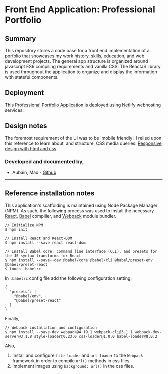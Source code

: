 # Front End Application: Professional Portfolio
## Summary
This repository stores a code base for a front end implementation of a porfolio that showcases my work history, skills, education, and web development projects.  The general app structure is organized around javascript ES6 compiling requirements and vanilla CSS.  The ReactJS library is used throughout the application to organize and display the information with stateful components.

## Deployment
This [Professional Portfolio Application](https://max-aubain.netlify.com/) is deployed using [Netlify](https://app.netlify.com/) webhosting services.

## Design notes
The foremost requirement of the UI was to be 'mobile friendly'.  I relied upon this reference to learn about, and structure, CSS media queries: [Responsive design with html and css](https://internetingishard.com/html-and-css/responsive-design/).

### Developed and documented by,
* Aubain, Max - [Github](https://github.com/CA-ma)  

---------
## Reference installation notes
This application's scaffolding is maintained using Node Package Manager (NPM).  As such, the following process was used to install the necessary [React](https://reactjs.org/), [Babel](https://babeljs.io/) compilier, and  [Webpack](https://webpack.js.org/) module bundler.

```
// Initialize NPM
$ npm init   

// Install React and React-DOM
$ npm install --save react react-dom

// Install Babel core, command line interface (CLI), and presets for the JS syntax transforms for React
$ npm install --save--dev @babel/core @babel/cli @babel/preset-env @babel/preset-react
$ touch .babelrc
```
In `.babelrc` config file add the following configuration setting,
```
{
  "presets": [
    "@babel/env",
    "@babel/preset-react"
  ]
}
```
Finally,
```
// Webpack installation and configuration
$ npm install --save-dev webpack@4.19.1 webpack-cli@3.1.1 webpack-dev-server@3.1.8 style-loader@0.23.0 css-loader@1.0.0 babel-loader@8.0.2
```
Also,
1. Install and configure `file-loader` and `url-loader` to the `Webpack` framework in order to compile `url()` methods in css files.
2. Implement images using `background: url()` in the css files.